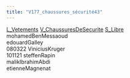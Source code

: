 ```yaml
---
title: "V177_chaussures_sécurité43"
---
```


[L_Vetements](notes/equipements/L_Vetements.md) [V_ChaussuresDeSecurite](notes/equipements/vetements/V_ChaussuresDeSecurite.md) [S_Libre](notes/statut/S_Libre.md)\
mohamedBenMessaoud\
edouardGalley\
080322 ViniciusKruger\
101121 steffenRapin\
malikIbrahimAbdi\
etienneMagnenat